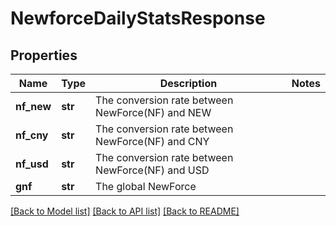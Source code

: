 # NewforceDailyStatsResponse

## Properties
Name | Type | Description | Notes
------------ | ------------- | ------------- | -------------
**nf_new** | **str** | The conversion rate between NewForce(NF) and NEW | 
**nf_cny** | **str** | The conversion rate between NewForce(NF) and CNY | 
**nf_usd** | **str** | The conversion rate between NewForce(NF) and USD | 
**gnf** | **str** | The global NewForce | 

[[Back to Model list]](../README.md#documentation-for-models) [[Back to API list]](../README.md#documentation-for-api-endpoints) [[Back to README]](../README.md)


